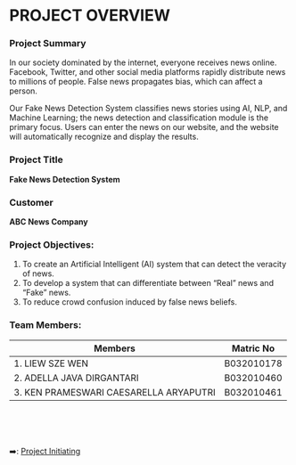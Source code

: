 # PROJECT OVERVIEW
### Project Summary
In our society dominated by the internet, everyone receives news online. Facebook, Twitter, and other social media platforms rapidly distribute news to millions of people. False news propagates bias, which can affect a person. 

Our Fake News Detection System classifies news stories using AI, NLP, and Machine Learning; the news detection and classification module is the primary focus. Users can enter the news on our website, and the website will automatically recognize and display the results.
### Project Title
**Fake News Detection System** 
### Customer 
**ABC News Company**
### Project Objectives:
1. To create an Artificial Intelligent (AI) system that can detect the veracity of news.
2. To develop a system that can differentiate between “Real” news and “Fake” news.
3. To reduce crowd confusion induced by false news beliefs.
### Team Members:
| Members                                | Matric No  |
| -------------------------------------- | ---------- |
| 1. LIEW SZE WEN                        | B032010178 | 
| 2. ADELLA JAVA DIRGANTARI              | B032010460 | 
| 3. KEN PRAMESWARI CAESARELLA ARYAPUTRI | B032010461 | 

&nbsp;<br>
&nbsp;<br>
&nbsp;<br>

:arrow_right:: [Project Initiating](https://github.com/FilleHeureuse/Fake-News-Detection-System/blob/main/Project%20Management%20Plan%20(PMP)/II.%20Project%20Initiating.md)
